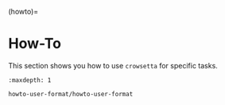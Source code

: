 (howto)=

# **How-To**

This section shows you how to use `crowsetta` for specific tasks.

```{toctree}
:maxdepth: 1

howto-user-format/howto-user-format
```
